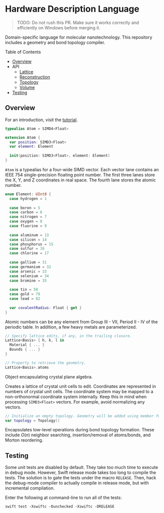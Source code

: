 # Hardware Description Language

> TODO: Do not rush this PR. Make sure it works correctly and efficiently on Windows before merging it.

Domain-specific language for molecular nanotechnology. This repository includes a geometry and bond topology compiler.

Table of Contents
- [Overview](#overview)
- API
    - [Lattice](./Documentation/API/Lattice.md)
    - [Reconstruction](./Documentation/API/Reconstruction.md)
    - [Topology](./Documentation/API/Topology.md)
    - [Volume](./Documentation/API/Volume.md)
- [Testing](#testing)

## Overview

For an introduction, visit the [tutorial](./Documentation/Tutorial/GrapheneSiliceneBilayer.md).

```swift
typealias Atom = SIMD4<Float>

extension Atom {
  var position: SIMD3<Float>
  var element: Element
  
  init(position: SIMD3<Float>, element: Element)
}
```

`Atom` is a typealias for a four-wide SIMD vector. Each vector lane contains an IEEE 754 single-precision floating point number. The first three lanes store the X, Y, and Z coordinates in real space. The fourth lane stores the atomic number.

```swift
enum Element: UInt8 {
  case hydrogen = 1
  
  case boron = 5
  case carbon = 6
  case nitrogen = 7
  case oxygen = 8
  case fluorine = 9
  
  case aluminum = 13
  case silicon = 14
  case phosphorus = 15
  case sulfur = 16
  case chlorine = 17
  
  case gallium = 31
  case germanium = 32
  case arsenic = 33
  case selenium = 34
  case bromine = 35
  
  case tin = 50
  case gold = 79
  case lead = 82
  
  var covalentRadius: Float { get }
}
```

Atomic numbers can be any element from Group III - VII, Period II - IV of the periodic table. In addition, a few heavy metals are parameterized.

```swift
// Specify lattice edits, if any, in the trailing closure.
Lattice<Basis> { h, k, l in
  Material { ... }
  Bounds { ... }
}

// Property to retrieve the geometry.
Lattice<Basis>.atoms
```

Object encapsulating crystal plane algebra.

Creates a lattice of crystal unit cells to edit. Coordinates are represented in numbers of crystal unit cells. The coordinate system may be mapped to a non-orthonormal coordinate system internally. Keep this in mind when processing `SIMD3<Float>` vectors. For example, avoid normalizing any vectors.

```swift
// Initialize an empty topology. Geometry will be added using member functions.
var topology = Topology()
```

Encapsulates low-level operations during bond topology formation. These include $O(n)$ neighbor searching, insertion/removal of atoms/bonds, and Morton reordering.

## Testing

Some unit tests are disabled by default. They take too much time to execute in debug mode. However, Swift release mode takes too long to compile the tests. The solution is to gate the tests under the macro `RELEASE`. Then, hack the debug-mode compiler to actually compile in release mode, but with incremental compilation.

Enter the following at command-line to run all of the tests:

```
swift test -Xswiftc -Ounchecked -Xswiftc -DRELEASE
```
